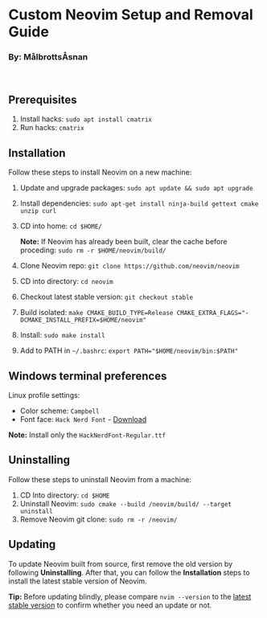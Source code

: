 # Custom Neovim Setup and Removal Guide
### By: MålbrottsÅsnan
<br>

## Prerequisites

1. Install hacks: ```sudo apt install cmatrix```
2. Run hacks: ```cmatrix```

## Installation

Follow these steps to install Neovim on a new machine:

1. Update and upgrade packages: ```sudo apt update && sudo apt upgrade```
3. Install dependencies: ```sudo apt-get install ninja-build gettext cmake unzip curl```
4. CD into home: ```cd $HOME/```
  
    **Note:** If Neovim has already been built, clear the cache before proceding: ```sudo rm -r $HOME/neovim/build/```

5. Clone Neovim repo: ```git clone https://github.com/neovim/neovim```
6. CD into directory: ```cd neovim```
7. Checkout latest stable version: ```git checkout stable```
8. Build isolated: ```make CMAKE_BUILD_TYPE=Release CMAKE_EXTRA_FLAGS="-DCMAKE_INSTALL_PREFIX=$HOME/neovim"```
10. Install: ```sudo make install```
11. Add to PATH in ```~/.bashrc```: ```export PATH="$HOME/neovim/bin:$PATH"```

## Windows terminal preferences

Linux profile settings:
* Color scheme: ```Campbell```
* Font face: ```Hack Nerd Font``` - [Download](https://github.com/ryanoasis/nerd-fonts/releases/download/v3.1.1/Hack.zip "")

**Note:** Install only the ```HackNerdFont-Regular.ttf```

## Uninstalling

Follow these steps to uninstall Neovim from a machine:

1. CD Into directory: ```cd $HOME```
2. Uninstall Neovim: ```sudo cmake --build /neovim/build/ --target uninstall```
3. Remove Neovim git clone: ```sudo rm -r /neovim/```

## Updating

To update Neovim built from source, first remove the old version by following **Uninstalling**. After that, you can follow the **Installation** steps to install the latest stable version of Neovim.

**Tip:** Before updating blindly, please compare ```nvim --version``` to the [latest stable version](https://github.com/neovim/neovim/releases/tag/stable "") to confirm whether you need an update or not.
